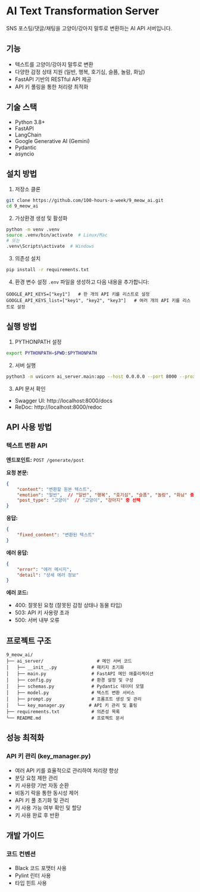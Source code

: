 # AI Text Transformation Server

SNS 포스팅/댓글/채팅을 고양이/강아지 말투로 변환하는 AI API 서버입니다.

## 기능

- 텍스트를 고양이/강아지 말투로 변환
- 다양한 감정 상태 지원 (일반, 행복, 호기심, 슬픔, 놀람, 화남)
- FastAPI 기반의 RESTful API 제공
- API 키 풀링을 통한 처리량 최적화

## 기술 스택

- Python 3.8+
- FastAPI
- LangChain
- Google Generative AI (Gemini)
- Pydantic
- asyncio

## 설치 방법

1. 저장소 클론
```bash
git clone https://github.com/100-hours-a-week/9_meow_ai.git
cd 9_meow_ai
```

2. 가상환경 생성 및 활성화
```bash
python -m venv .venv
source .venv/bin/activate  # Linux/Mac
# 또는
.venv\Scripts\activate  # Windows
```

3. 의존성 설치
```bash
pip install -r requirements.txt
```

4. 환경 변수 설정
`.env` 파일을 생성하고 다음 내용을 추가합니다:
```
GOOGLE_API_KEYS=["key1"]   # 한 개의 API 키를 리스트로 설정
GOOGLE_API_KEYS_list=["key1", "key2", "key3"]   # 여러 개의 API 키를 리스트로 설정
```

## 실행 방법

1. PYTHONPATH 설정
```bash
export PYTHONPATH=$PWD:$PYTHONPATH
```

2. 서버 실행
```bash
python3 -m uvicorn ai_server.main:app --host 0.0.0.0 --port 8000 --proxy-headers --reload
```

3. API 문서 확인
- Swagger UI: http://localhost:8000/docs
- ReDoc: http://localhost:8000/redoc

## API 사용 방법

### 텍스트 변환 API

**엔드포인트:** `POST /generate/post`

**요청 본문:**
```json
{
    "content": "변환할 원본 텍스트",
    "emotion": "일반",  // "일반", "행복", "호기심", "슬픔", "놀람", "화남" 중 선택
    "post_type": "고양이"  // "고양이", "강아지" 중 선택
}
```

**응답:**
```json
{
    "fixed_content": "변환된 텍스트"
}
```

**에러 응답:**
```json
{
    "error": "에러 메시지",
    "detail": "상세 에러 정보"
}
```

**에러 코드:**
- 400: 잘못된 요청 (잘못된 감정 상태나 동물 타입)
- 503: API 키 사용량 초과
- 500: 서버 내부 오류

## 프로젝트 구조

```
9_meow_ai/
├── ai_server/                    # 메인 서버 코드
│   ├── __init__.py             # 패키지 초기화
│   ├── main.py                 # FastAPI 메인 애플리케이션
│   ├── config.py               # 환경 설정 및 구성
│   ├── schemas.py              # Pydantic 데이터 모델
│   ├── model.py                # 텍스트 변환 서비스
│   ├── prompt.py               # 프롬프트 생성 및 관리
│   └── key_manager.py         # API 키 관리 및 풀링
├── requirements.txt            # 의존성 목록
└── README.md                   # 프로젝트 문서
```

## 성능 최적화

### API 키 관리 (key_manager.py)
- 여러 API 키를 효율적으로 관리하여 처리량 향상
- 분당 요청 제한 관리
- 키 사용량 기반 자동 순환
- 비동기 락을 통한 동시성 제어
- API 키 풀 초기화 및 관리
- 키 사용 가능 여부 확인 및 할당
- 키 사용 완료 후 반환

## 개발 가이드

### 코드 컨벤션
- Black 코드 포맷터 사용
- Pylint 린터 사용
- 타입 힌트 사용